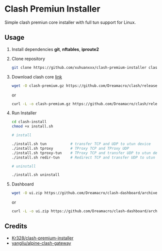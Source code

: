 # Clash Premiun Installer

Simple clash premiun core installer with full tun support for Linux.

## Usage

1. Install dependencies **git**, **nftables**, **iproute2**

2. Clone repository

   ```bash
   git clone https://github.com/xuhuanxxx/clash-premium-installer clash-install
   ```

3. Download clash core [link](https://github.com/Dreamacro/clash/releases/tag/premium)

   ```bash
   wget -O clash-premium.gz https://github.com/Dreamacro/clash/releases/download/premium/clash-linux-amd64-2021.03.10.gz && gzip -d clash-premium.gz && mv clash-premium clash-install/clash
   ```

   or

   ```bash
   curl -L -o clash-premium.gz https://github.com/Dreamacro/clash/releases/download/premium/clash-linux-amd64-2021.03.10.gz && gzip -d clash-premium.gz && mv clash-premium clash-install/clash
   ```

4. Run Installer

   ```bash
   cd clash-install
   chmod +x install.sh

   # install

   ./install.sh tun           # transfer TCP and UDP to utun device
   ./install.sh tproxy        # TProxy TCP and TProxy UDP
   ./install.sh tproxy-tun    # TProxy TCP and transfer UDP to utun device(not work, need help)
   ./install.sh redir-tun     # Redirect TCP and transfer UDP to utun device

   # uninstall

   ./install.sh uninstall
   ```

5. Dashboard

   ```bash
   wget -O ui.zip https://github.com/Dreamacro/clash-dashboard/archive/gh-pages.zip && unzip ui.zip && mv clash-dashboard-gh-pages /etc/clash/ui
   ```

   or

   ```bash
   curl -L -o ui.zip https://github.com/Dreamacro/clash-dashboard/archive/gh-pages.zip && unzip ui.zip && mv clash-dashboard-gh-pages /etc/clash/ui
   ```

## Credits

* [Kr328/clash-premium-installer](https://github.com/Kr328/clash-premium-installer)
* [yangliu/alpine-clash-gateway](https://github.com/yangliu/alpine-clash-gateway)
